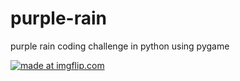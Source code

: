 # purple-rain
purple rain coding challenge in python using pygame

<a href="https://imgflip.com/gif/22nsfw"><img src="https://i.imgflip.com/22nsfw.gif" title="made at imgflip.com"/></a>
